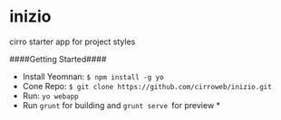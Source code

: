 inizio
======

cirro starter app for project styles

####Getting Started####
 - Install Yeomnan: `$ npm install -g yo`
 - Cone Repo: `$ git clone https://github.com/cirroweb/inizio.git`
 - Run: `yo webapp`
 - Run `grunt` for building and `grunt serve `for preview *
